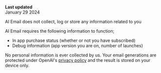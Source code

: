**Last updated**  
January 29 2024

AI Email does not collect, log or store any information related to you

AI Email requires the following information to function;

- In app purchase status (whether or not you have subscribed)
- Debug information (app version you are on, number of launches)

No personal information is ever collected by us. Your email generations are protected under OpenAI's [privacy policy](https://openai.com/policies/privacy-policy) and the result is stored on your device only.
